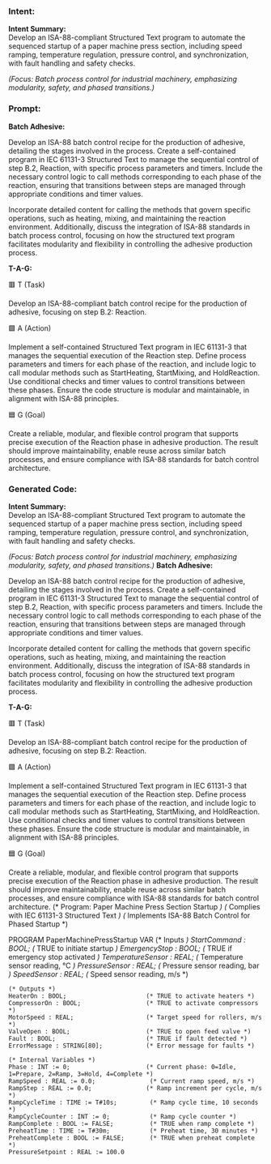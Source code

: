 ### Intent:
**Intent Summary:**  
Develop an ISA-88-compliant Structured Text program to automate the sequenced startup of a paper machine press section, including speed ramping, temperature regulation, pressure control, and synchronization, with fault handling and safety checks.  

*(Focus: Batch process control for industrial machinery, emphasizing modularity, safety, and phased transitions.)*

### Prompt:
**Batch Adhesive:**

Develop an ISA-88 batch control recipe for the production of adhesive, detailing the stages involved in the process. Create a self-contained program in IEC 61131-3 Structured Text to manage the sequential control of step B.2, Reaction, with specific process parameters and timers. Include the necessary control logic to call methods corresponding to each phase of the reaction, ensuring that transitions between steps are managed through appropriate conditions and timer values.

Incorporate detailed content for calling the methods that govern specific operations, such as heating, mixing, and maintaining the reaction environment. Additionally, discuss the integration of ISA-88 standards in batch process control, focusing on how the structured text program facilitates modularity and flexibility in controlling the adhesive production process.

**T-A-G:**

🟥 T (Task)

Develop an ISA-88-compliant batch control recipe for the production of adhesive, focusing on step B.2: Reaction.

🟩 A (Action)

Implement a self-contained Structured Text program in IEC 61131-3 that manages the sequential execution of the Reaction step. Define process parameters and timers for each phase of the reaction, and include logic to call modular methods such as StartHeating, StartMixing, and HoldReaction. Use conditional checks and timer values to control transitions between these phases. Ensure the code structure is modular and maintainable, in alignment with ISA-88 principles.

🟦 G (Goal)

Create a reliable, modular, and flexible control program that supports precise execution of the Reaction phase in adhesive production. The result should improve maintainability, enable reuse across similar batch processes, and ensure compliance with ISA-88 standards for batch control architecture.

### Generated Code:
**Intent Summary:**  
Develop an ISA-88-compliant Structured Text program to automate the sequenced startup of a paper machine press section, including speed ramping, temperature regulation, pressure control, and synchronization, with fault handling and safety checks.  

*(Focus: Batch process control for industrial machinery, emphasizing modularity, safety, and phased transitions.)*
**Batch Adhesive:**

Develop an ISA-88 batch control recipe for the production of adhesive, detailing the stages involved in the process. Create a self-contained program in IEC 61131-3 Structured Text to manage the sequential control of step B.2, Reaction, with specific process parameters and timers. Include the necessary control logic to call methods corresponding to each phase of the reaction, ensuring that transitions between steps are managed through appropriate conditions and timer values.

Incorporate detailed content for calling the methods that govern specific operations, such as heating, mixing, and maintaining the reaction environment. Additionally, discuss the integration of ISA-88 standards in batch process control, focusing on how the structured text program facilitates modularity and flexibility in controlling the adhesive production process.

**T-A-G:**

🟥 T (Task)

Develop an ISA-88-compliant batch control recipe for the production of adhesive, focusing on step B.2: Reaction.

🟩 A (Action)

Implement a self-contained Structured Text program in IEC 61131-3 that manages the sequential execution of the Reaction step. Define process parameters and timers for each phase of the reaction, and include logic to call modular methods such as StartHeating, StartMixing, and HoldReaction. Use conditional checks and timer values to control transitions between these phases. Ensure the code structure is modular and maintainable, in alignment with ISA-88 principles.

🟦 G (Goal)

Create a reliable, modular, and flexible control program that supports precise execution of the Reaction phase in adhesive production. The result should improve maintainability, enable reuse across similar batch processes, and ensure compliance with ISA-88 standards for batch control architecture.
(* Program: Paper Machine Press Section Startup *)
(* Complies with IEC 61131-3 Structured Text *)
(* Implements ISA-88 Batch Control for Phased Startup *)

PROGRAM PaperMachinePressStartup
VAR
    (* Inputs *)
    StartCommand : BOOL;                  (* TRUE to initiate startup *)
    EmergencyStop : BOOL;                 (* TRUE if emergency stop activated *)
    TemperatureSensor : REAL;             (* Temperature sensor reading, °C *)
    PressureSensor : REAL;                (* Pressure sensor reading, bar *)
    SpeedSensor : REAL;                   (* Speed sensor reading, m/s *)
    
    (* Outputs *)
    HeaterOn : BOOL;                      (* TRUE to activate heaters *)
    CompressorOn : BOOL;                  (* TRUE to activate compressors *)
    MotorSpeed : REAL;                    (* Target speed for rollers, m/s *)
    ValveOpen : BOOL;                     (* TRUE to open feed valve *)
    Fault : BOOL;                         (* TRUE if fault detected *)
    ErrorMessage : STRING[80];            (* Error message for faults *)
    
    (* Internal Variables *)
    Phase : INT := 0;                     (* Current phase: 0=Idle, 1=Prepare, 2=Ramp, 3=Hold, 4=Complete *)
    RampSpeed : REAL := 0.0;               (* Current ramp speed, m/s *)
    RampStep : REAL := 0.0;               (* Ramp increment per cycle, m/s *)
    RampCycleTime : TIME := T#10s;         (* Ramp cycle time, 10 seconds *)
    RampCycleCounter : INT := 0;           (* Ramp cycle counter *)
    RampComplete : BOOL := FALSE;          (* TRUE when ramp complete *)
    PreheatTime : TIME := T#30m;           (* Preheat time, 30 minutes *)
    PreheatComplete : BOOL := FALSE;       (* TRUE when preheat complete *)
    PressureSetpoint : REAL := 100.0
